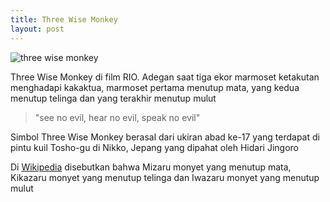```yaml
---
title: Three Wise Monkey
layout: post
---
```


<img class="gambar" alt="three wise monkey" src="https://lh5.googleusercontent.com/-SvcpdQ8GRCc/Ti2mJt5BnjI/AAAAAAAAAJQ/nAnU8k09ujQ/marmoset2.png"/>
<p>Three Wise Monkey di film RIO. Adegan saat tiga ekor marmoset ketakutan menghadapi kakaktua, marmoset pertama menutup mata, yang kedua menutup telinga dan yang terakhir menutup mulut</p>

<blockquote>"see no evil, hear no evil, speak no evil"</blockquote>

<p>Simbol Three Wise Monkey berasal dari ukiran abad ke-17 yang terdapat di pintu kuil Tosho-gu di Nikko, Jepang yang dipahat oleh Hidari Jingoro</p>

<p>Di <a href="http://en.wikipedia.org/wiki/Three_wise_monkeys">Wikipedia</a> disebutkan bahwa Mizaru monyet yang menutup mata, Kikazaru monyet yang menutup telinga dan Iwazaru monyet yang menutup mulut</p>